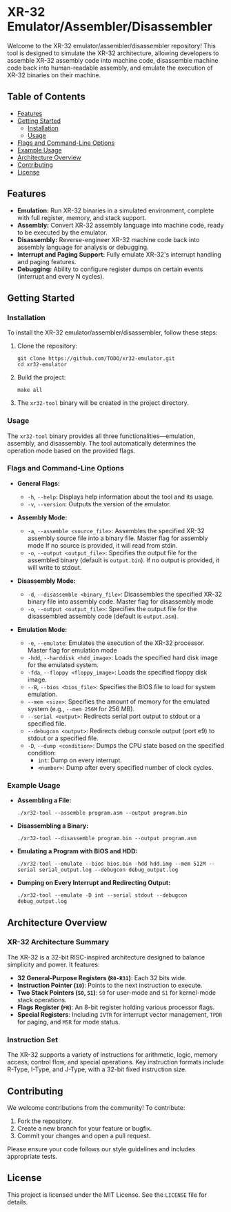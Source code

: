 # XR-32 Emulator/Assembler/Disassembler

Welcome to the XR-32 emulator/assembler/disassembler repository! This tool is designed to simulate the XR-32 architecture, allowing developers to assemble XR-32 assembly code into machine code, disassemble machine code back into human-readable assembly, and emulate the execution of XR-32 binaries on their machine.

## Table of Contents
- [Features](#features)
- [Getting Started](#getting-started)
  - [Installation](#installation)
  - [Usage](#usage)
- [Flags and Command-Line Options](#flags-and-command-line-options)
- [Example Usage](#example-usage)
- [Architecture Overview](#architecture-overview)
- [Contributing](#contributing)
- [License](#license)

## Features
- **Emulation:** Run XR-32 binaries in a simulated environment, complete with full register, memory, and stack support.
- **Assembly:** Convert XR-32 assembly language into machine code, ready to be executed by the emulator.
- **Disassembly:** Reverse-engineer XR-32 machine code back into assembly language for analysis or debugging.
- **Interrupt and Paging Support:** Fully emulate XR-32's interrupt handling and paging features.
- **Debugging:** Ability to configure register dumps on certain events (interrupt and every N cycles).

## Getting Started

### Installation
To install the XR-32 emulator/assembler/disassembler, follow these steps:

1. Clone the repository:
   ```
   git clone https://github.com/TODO/xr32-emulator.git
   cd xr32-emulator
   ```

2. Build the project:
   ```
   make all
   ```

3. The `xr32-tool` binary will be created in the project directory.

### Usage
The `xr32-tool` binary provides all three functionalities—emulation, assembly, and disassembly. The tool automatically determines the operation mode based on the provided flags.

### Flags and Command-Line Options

- **General Flags:**
  - `-h`, `--help`: Displays help information about the tool and its usage.
  - `-v`, `--version`: Outputs the version of the emulator.

- **Assembly Mode:**
  - `-a`, `--assemble <source_file>`: Assembles the specified XR-32 assembly source file into a binary file. Master flag for assembly mode
                                      If no source is provided, it will read from stdin.
  - `-o`, `--output <output_file>`: Specifies the output file for the assembled binary (default is `output.bin`).
                                      If no output is provided, it will write to stdout.

- **Disassembly Mode:**
  - `-d`, `--disassemble <binary_file>`: Disassembles the specified XR-32 binary file into assembly code. Master flag for disassembly mode
  - `-o`, `--output <output_file>`: Specifies the output file for the disassembled assembly code (default is `output.asm`).

- **Emulation Mode:**
  - `-e`, `--emulate`: Emulates the execution of the XR-32 processor. Master flag for emulation mode
  - `-hdd`, `--harddisk <hdd_image>`: Loads the specified hard disk image for the emulated system.
  - `-fda`, `--floppy <floppy_image>`: Loads the specified floppy disk image.
  - `--B`, `--bios <bios_file>`: Specifies the BIOS file to load for system emulation.
  - `--mem <size>`: Specifies the amount of memory for the emulated system (e.g., `--mem 256M` for 256 MB).
  - `--serial <output>`: Redirects serial port output to stdout or a specified file.
  - `--debugcon <output>`: Redirects debug console output (port e9) to stdout or a specified file.
  - `-D`, `--dump <condition>`: Dumps the CPU state based on the specified condition:
    - `int`: Dump on every interrupt.
    - `<number>`: Dump after every specified number of clock cycles.

### Example Usage

- **Assembling a File:**
  ```
  ./xr32-tool --assemble program.asm --output program.bin
  ```

- **Disassembling a Binary:**
  ```
  ./xr32-tool --disassemble program.bin --output program.asm
  ```

- **Emulating a Program with BIOS and HDD:**
  ```
  ./xr32-tool --emulate --bios bios.bin -hdd hdd.img --mem 512M --serial serial_output.log --debugcon debug_output.log
  ```

- **Dumping on Every Interrupt and Redirecting Output:**
  ```
  ./xr32-tool --emulate -D int --serial stdout --debugcon debug_output.log
  ```

## Architecture Overview

### XR-32 Architecture Summary
The XR-32 is a 32-bit RISC-inspired architecture designed to balance simplicity and power. It features:

- **32 General-Purpose Registers (`R0-R31`)**: Each 32 bits wide.
- **Instruction Pointer (`I0`)**: Points to the next instruction to execute.
- **Two Stack Pointers (`S0`, `S1`)**: `S0` for user-mode and `S1` for kernel-mode stack operations.
- **Flags Register (`FR`)**: An 8-bit register holding various processor flags.
- **Special Registers**: Including `IVTR` for interrupt vector management, `TPDR` for paging, and `MSR` for mode status.

### Instruction Set
The XR-32 supports a variety of instructions for arithmetic, logic, memory access, control flow, and special operations. Key instruction formats include R-Type, I-Type, and J-Type, with a 32-bit fixed instruction size.

## Contributing
We welcome contributions from the community! To contribute:

1. Fork the repository.
2. Create a new branch for your feature or bugfix.
3. Commit your changes and open a pull request.

Please ensure your code follows our style guidelines and includes appropriate tests.

## License
This project is licensed under the MIT License. See the `LICENSE` file for details.
